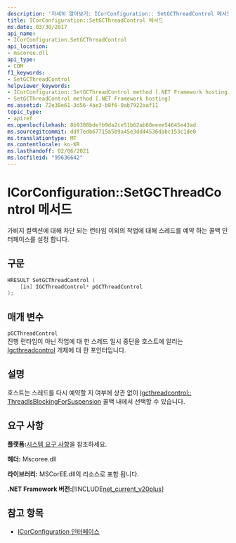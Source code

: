 ```yaml
---
description: '자세히 알아보기: ICorConfiguration:: SetGCThreadControl 메서드'
title: ICorConfiguration::SetGCThreadControl 메서드
ms.date: 03/30/2017
api_name:
- ICorConfiguration.SetGCThreadControl
api_location:
- mscoree.dll
api_type:
- COM
f1_keywords:
- SetGCThreadControl
helpviewer_keywords:
- ICorConfiguration::SetGCThreadControl method [.NET Framework hosting]
- SetGCThreadControl method [.NET Framework hosting]
ms.assetid: 72e38e61-3d56-4ae3-b8f6-0ab7922aaf11
topic_type:
- apiref
ms.openlocfilehash: 8b9388bdefb9da2ce51b62ab68eeee54645e43ad
ms.sourcegitcommit: ddf7edb67715a5b9a45e3dd44536dabc153c1de0
ms.translationtype: MT
ms.contentlocale: ko-KR
ms.lasthandoff: 02/06/2021
ms.locfileid: "99636642"
---
```

# <a name="icorconfigurationsetgcthreadcontrol-method"></a>ICorConfiguration::SetGCThreadControl 메서드

가비지 컬렉션에 대해 차단 되는 런타임 이외의 작업에 대해 스레드를 예약 하는 콜백 인터페이스를 설정 합니다.  
  
## <a name="syntax"></a>구문  
  
```cpp  
HRESULT SetGCThreadControl (  
    [in] IGCThreadControl* pGCThreadControl  
);  
```  
  
## <a name="parameters"></a>매개 변수  

 `pGCThreadControl`  
 진행 런타임이 아닌 작업에 대 한 스레드 일시 중단을 호스트에 알리는 [Igcthreadcontrol](igcthreadcontrol-interface.md) 개체에 대 한 포인터입니다.  
  
## <a name="remarks"></a>설명  

 호스트는 스레드를 다시 예약할 지 여부에 상관 없이 [Igcthreadcontrol:: ThreadIsBlockingForSuspension](igcthreadcontrol-threadisblockingforsuspension-method.md) 콜백 내에서 선택할 수 있습니다.  
  
## <a name="requirements"></a>요구 사항  

 **플랫폼:**[시스템 요구 사항](../../get-started/system-requirements.md)을 참조하세요.  
  
 **헤더:** Mscoree.dll  
  
 **라이브러리:** MSCorEE.dll의 리소스로 포함 됩니다.  
  
 **.NET Framework 버전:**[!INCLUDE[net_current_v20plus](../../../../includes/net-current-v20plus-md.md)]  
  
## <a name="see-also"></a>참고 항목

- [ICorConfiguration 인터페이스](icorconfiguration-interface.md)
